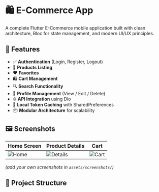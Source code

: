 # 🛍️ E-Commerce App

A complete Flutter E-Commerce mobile application built with clean architecture, Bloc for state management, and modern UI/UX principles.

## 📱 Features

- ✅ **Authentication** (Login, Register, Logout)
- 🛒 **Products Listing**
- ❤️ **Favorites**
- 🛍️ **Cart Management**
- 🔍 **Search Functionality**
- 🧾 **Profile Management** (View / Edit / Delete)
- 🌐 **API Integration** using Dio
- 💾 **Local Token Caching** with SharedPreferences
- 📦 **Modular Architecture** for scalability

## 🖼️ Screenshots

| Home Screen | Product Details | Cart |
|-------------|------------------|------|
| ![Home](assets/screenshots/home.png) | ![Details](assets/screenshots/details.png) | ![Cart](assets/screenshots/cart.png) |

*(add your own screenshots in `assets/screenshots/`)*

## 📂 Project Structure

